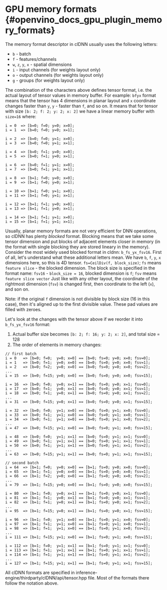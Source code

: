 # GPU memory formats {#openvino_docs_gpu_plugin_memory_formats}

The memory format descriptor in clDNN usually uses the following letters:
 - `b` - batch
 - `f` - features/channels
 - `w`, `z`, `y`, `x` - spatial dimensions
 - `i` - input channels (for weights layout only)
 - `o` - output channels (for weights layout only)
 - `g` - groups (for weights layout only)

The combination of the characters above defines tensor format, i.e. the actual layout of tensor values in memory buffer. For example:
`bfyx` format means that the tensor has 4 dimensions in planar layout and `x` coordinate changes faster than `y`, `y` - faster than `f`, and so on.
It means that for tensor with size `[b: 2; f: 2; y: 2; x: 2]` we have a linear memory buffer with `size=16` where:
```
i = 0  => [b=0; f=0; y=0; x=0];
i = 1  => [b=0; f=0; y=0; x=1];

i = 2  => [b=0; f=0; y=1; x=0];
i = 3  => [b=0; f=0; y=1; x=1];

i = 4  => [b=0; f=1; y=0; x=0];
i = 5  => [b=0; f=1; y=0; x=1];

i = 6  => [b=0; f=1; y=1; x=0];
i = 7  => [b=0; f=1; y=1; x=1];

i = 8  => [b=1; f=0; y=0; x=0];
i = 9  => [b=1; f=0; y=0; x=1];

i = 10 => [b=1; f=0; y=1; x=0];
i = 11 => [b=1; f=0; y=1; x=1];

i = 12 => [b=1; f=1; y=0; x=0];
i = 13 => [b=1; f=1; y=0; x=1];

i = 14 => [b=1; f=1; y=1; x=0];
i = 15 => [b=1; f=1; y=1; x=1];
```

Usually, planar memory formats are not very efficient for DNN operations, so clDNN has plenty *blocked* format. Blocking means that we take some tensor dimension
and put blocks of adjacent elements closer in memory (in the format with single blocking they are stored lineary in the memory). Consider the most widely used
blocked format in cldnn: `b_fs_yx_fsv16`. First of all, let's understand what these additional letters mean. We have `b`, `f`, `y`, `x` dimensions here, so
this is 4D tensor.
`fs=CeilDiv(f, block_size)`; `fs` means `feature slice` - the blocked dimension.
The block size is specified in the format name: `fsv16` - `block_size = 16`, blocked dimension is `f`; `fsv` means `feature slice vector`
Just like with any other layout, the coordinate of the rightmost dimension (`fsv`) is changed first, then coordinate to the left (`x`), and son on.

Note: if the original `f` dimension is not divisible by block size (16 in this case), then it's aligned up to the first divisible value. These pad values
are filled with zeroes.

Let's look at the changes with the tensor above if we reorder it into `b_fs_yx_fsv16` format:
1. Actual buffer size becomes `[b: 2; f: 16; y: 2; x: 2]`, and total size = 128
2. The order of elements in memory changes:
```
// first batch
i = 0   => [b=0; f=0;  y=0; x=0] == [b=0; fs=0; y=0; x=0; fsv=0];
i = 1   => [b=0; f=1;  y=0; x=0] == [b=0; fs=0; y=0; x=0; fsv=1];
i = 2   => [b=0; f=2;  y=0; x=0] == [b=0; fs=0; y=0; x=0; fsv=2];
...
i = 15  => [b=0; f=15; y=0; x=0] == [b=0; fs=0; y=0; x=0; fsv=15];

i = 16  => [b=0; f=0;  y=0; x=1] == [b=0; fs=0; y=0; x=1; fsv=0];
i = 17  => [b=0; f=1;  y=0; x=1] == [b=0; fs=0; y=0; x=1; fsv=1];
i = 18  => [b=0; f=1;  y=0; x=1] == [b=0; fs=0; y=0; x=1; fsv=2];
...
i = 31  => [b=0; f=15; y=0; x=1] == [b=0; fs=0; y=0; x=1; fsv=15];

i = 32  => [b=0; f=0;  y=1; x=0] == [b=0; fs=0; y=1; x=0; fsv=0];
i = 33  => [b=0; f=1;  y=1; x=0] == [b=0; fs=0; y=1; x=0; fsv=1];
i = 34  => [b=0; f=1;  y=1; x=0] == [b=0; fs=0; y=1; x=0; fsv=2];
...
i = 47  => [b=0; f=15; y=1; x=0] == [b=0; fs=0; y=1; x=0; fsv=15];

i = 48  => [b=0; f=0;  y=1; x=1] == [b=0; fs=0; y=1; x=1; fsv=0];
i = 49  => [b=0; f=1;  y=1; x=1] == [b=0; fs=0; y=1; x=1; fsv=1];
i = 50  => [b=0; f=1;  y=1; x=1] == [b=0; fs=0; y=1; x=1; fsv=2];
...
i = 63  => [b=0; f=15; y=1; x=1] == [b=0; fs=0; y=1; x=1; fsv=15];

// second batch
i = 64  => [b=1; f=0;  y=0; x=0] == [b=1; fs=0; y=0; x=0; fsv=0];
i = 65  => [b=1; f=1;  y=0; x=0] == [b=1; fs=0; y=0; x=0; fsv=1];
i = 66  => [b=1; f=2;  y=0; x=0] == [b=1; fs=0; y=0; x=0; fsv=2];
...
i = 79  => [b=1; f=15; y=0; x=0] == [b=1; fs=0; y=0; x=0; fsv=15];

i = 80  => [b=1; f=0;  y=0; x=1] == [b=1; fs=0; y=0; x=1; fsv=0];
i = 81  => [b=1; f=1;  y=0; x=1] == [b=1; fs=0; y=0; x=1; fsv=1];
i = 82  => [b=1; f=1;  y=0; x=1] == [b=1; fs=0; y=0; x=1; fsv=2];
...
i = 95  => [b=1; f=15; y=0; x=1] == [b=1; fs=0; y=0; x=1; fsv=15];

i = 96  => [b=1; f=0;  y=1; x=0] == [b=1; fs=0; y=1; x=0; fsv=0];
i = 97  => [b=1; f=1;  y=1; x=0] == [b=1; fs=0; y=1; x=0; fsv=1];
i = 98  => [b=1; f=1;  y=1; x=0] == [b=1; fs=0; y=1; x=0; fsv=2];
...
i = 111 => [b=1; f=15; y=1; x=0] == [b=1; fs=0; y=1; x=0; fsv=15];

i = 112 => [b=1; f=0;  y=1; x=1] == [b=1; fs=0; y=1; x=1; fsv=0];
i = 113 => [b=1; f=1;  y=1; x=1] == [b=1; fs=0; y=1; x=1; fsv=1];
i = 114 => [b=1; f=1;  y=1; x=1] == [b=1; fs=0; y=1; x=1; fsv=2];
...
i = 127 => [b=1; f=15; y=1; x=1] == [b=1; fs=0; y=1; x=1; fsv=15];
```

All clDNN formats are specified in inference-engine/thirdparty/clDNN/api/tensor.hpp file. Most of the formats there follow the notation above.
